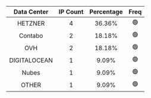 | Data Center | IP Count | Percentage | Freq |
|:------------:|:--------:|:-----------:|:-----:|
| HETZNER | 4 | 36.36% | 🟢 |
| Contabo | 2 | 18.18% | 🟢 |
| OVH | 2 | 18.18% | 🟢 |
| DIGITALOCEAN | 1 | 9.09% | 🟢 |
| Nubes | 1 | 9.09% | 🟢 |
| OTHER | 1 | 9.09% | 🟢 |